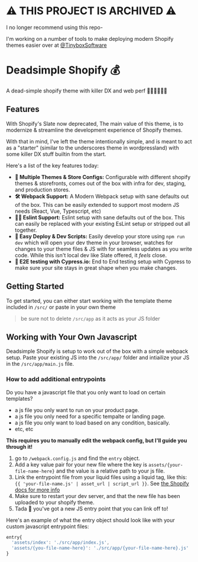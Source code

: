 # ⚠ THIS PROJECT IS ARCHIVED ⚠
I no longer recommend using this repo- 

I'm working on a number of tools to make deploying modern Shopify themes easier over at [@TinyboxSoftware](https://github.com/TinyboxSoftware)

# Deadsimple Shopify 💰

A dead-simple shopify theme with killer DX and web perf 👨🏻‍💻🏇🏻✨

## Features
With Shopify's Slate now deprecated, The main value of this theme, is to modernize & streamline the development experience of Shopify themes.  

With that in mind, I've left the theme intentionally simple, and is meant to act as a "starter" (similar to the underscores theme in wordpressland) with some killer DX stuff builtin from the start. 

Here's a list of the key features today:
- **🏪 Multiple Themes & Store Configs:** Configurable with different shopify themes & storefronts, comes out of the box with infra for dev, staging, and production stores. 
- **🛠 Webpack Support:** A Modern Webpack setup with sane defaults out of the box. This can be easily extended to support most modern JS needs (React, Vue, Typescript, etc)
- **🕵️‍♀️ Eslint Support:** Eslint setup with sane defaults out of the box. This can easily be replaced with your existing EsLint setup or stripped out all together. 
- **💾 Easy Deploy & Dev Scripts:** Easily develop your store using `npm run dev` which will open your dev theme in your browser, watches for changes to your theme files & JS with for seamless updates as you write code. While this isn't local dev like Slate offered, it *feels* close. 
- **🧪 E2E testing with Cypress.io:** End to End testing setup with Cypress to make sure your site stays in great shape when you make changes. 

## Getting Started
To get started, you can either start working with the template theme included in `/src/` or paste in your own theme
> be sure not to delete `/src/app` as it acts as your JS folder

## Working with Your Own Javascript
Deadsimple Shopify is setup to work out of the box with a simple webpack setup. Paste your existing JS into the `/src/app/` folder and intiailize your JS in the `/src/app/main.js` file. 

### How to add additional entrypoints
Do you have a javascript file that you only want to load on certain templates? 
- a js file you only want to run on your product page.
- a  js file you only need for a specific tempalte or landing page.
- a js file you only want to load based on any condition, basically. 
- etc, etc

**This requires you to manually edit the webpack config, but I'll guide you through it!**
1. go to `/webpack.config.js` and find the `entry` object.
2. Add a key value pair for your new file where the key is `assets/{your-file-name-here}` and the value is a relative path to your js file.
3. Link the entrypoint file from your liquid files using a liquid tag, like this: `{{ 'your-file-name.js' | asset_url | script_url }}`. See [the Shopify docs for more info](https://shopify.dev/docs/themes/liquid/reference/filters/url-filters#asset_url)
4. Make sure to restart your dev server, and that the new file has been uploaded to your shopify theme. 
4. Tada :tada: you've got a new JS entry point that you can link off to! 

Here's an example of what the entry object should look like with your custom javascript entrypoint files:

```javascript
entry{ 
  'assets/index': './src/app/index.js',
  'assets/{you-file-name-here}': './src/app/{your-file-name-here}.js'
}
```
